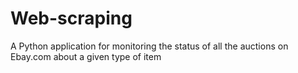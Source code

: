 # Web-scraping
A Python application for monitoring the status of all the auctions on Ebay.com about a given type of item
